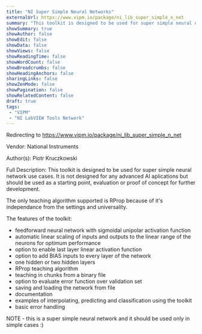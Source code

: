 ```yaml
---
title: "NI Super Simple Neural Networks"
externalUrl: https://www.vipm.io/package/ni_lib_super_simple_n_net
summary: "This toolkit is designed to be used for super simple neural network use cases."
showSummary: true
showAuthor: false
showEdit: false
showData: false
showViews: false
showReadingTime: false
showWordCount: false
showBreadcrumbs: false
showHeadingAnchors: false
sharingLinks: false
showZenMode: false
showPagination: false
showRelatedContent: false
draft: true
tags:
 - "VIPM"
 - "NI LabVIEW Tools Network"
---
```


Redirecting to https://www.vipm.io/package/ni_lib_super_simple_n_net

Vendor: National Instruments

Author(s): Piotr Kruczkowski
 
Full Description:
This toolkit is designed to be used for super simple neural network use cases. It is not designed for any advanced AI aplications but should be used as a starting point, evaluation or proof of concept for further development. 

The only teaching algorithm supported is RProp because of it's independance from the settings and universality.

The features of the toolkit:

- feedforward neural network with sigmoidal unipolar activation function
- automatic linear scaling of inputs and outputs to the linear range of the neurons for optimum performance
- option to enable last layer linear activation function
- option to add BIAS inputs to every layer of the network
- one hidden or two hidden layers
- RProp teaching algorithm
- teaching in chunks from a binary file
- option to evaluate error function over validation set
- saving and loading the network from file
- documentation
- examples of interpolating, predicting and classification using the toolkit
- basic error handling

NOTE - this is a super simple neural network and it should be used only in simple cases :)